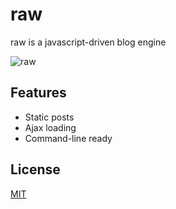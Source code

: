 # raw
raw is a javascript-driven blog engine

![raw](http://s1.momo.moda/2015/04/26/49182f81e6a13cf5eaa496d51fea6406.png)

## Features

- Static posts
- Ajax loading
- Command-line ready

## License

[MIT](/LICENSE)